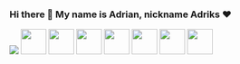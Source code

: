 ### Hi there 👋 My name is Adrian, nickname Adriks ❤️

<img src="https://github-readme-stats.vercel.app/api/top-langs/?username=AdriksOwy&&layout=compact&count_private=true&show_icons=true&theme=dracula" />

<a title="CPP">
    <img width="45" src="https://raw.githubusercontent.com/github/explore/master/topics/cpp/cpp.png%22%3E">
</a>

<a title="CSHARP">
    <img width="45" src="https://raw.githubusercontent.com/github/explore/master/topics/csharp/csharp.png%22%3E">
</a>

<a title="JAVA">
    <img width="45" src="https://raw.githubusercontent.com/github/explore/master/topics/java/java.png%22%3E">
</a>

<a title="JAVASCRIPT">
    <img width="45" src="https://raw.githubusercontent.com/github/explore/master/topics/javascript/javascript.png%22%3E">
</a>

<a title="MYSQL">
    <img width="45" src="https://raw.githubusercontent.com/github/explore/master/topics/mysql/mysql.png%22%3E">
</a>

<a title="HTML">
    <img width="45" src="https://raw.githubusercontent.com/github/explore/master/topics/html/html.png%22%3E">
</a>

<a title="CSS">
    <img width="45" src="https://raw.githubusercontent.com/github/explore/master/topics/css/css.png%22%3E">
</a>
